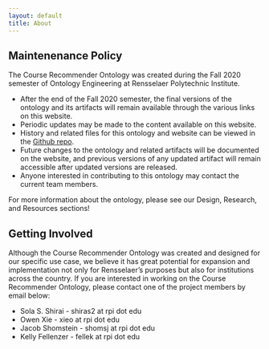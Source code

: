 ```yaml
---
layout: default
title: About
---
```


## Maintenenance Policy

The Course Recommender Ontology was created during the Fall 2020 semester of Ontology Engineering at Rensselaer Polytechnic Institute.

- After the end of the Fall 2020 semester, the final versions of the ontology and its artifacts will remain available
through the various links on this website.
- Periodic updates may be made to the content available on this website.
- History and related files for this ontology and website can be viewed in the [Github repo](https://github.com/tetherless-world/ontology-engineering/).
- Future changes to the ontology and related artifacts will be documented on the website, and previous versions of
 any updated artifact will remain accessible after updated versions are released. 
- Anyone interested in contributing to this ontology may contact the current team members.

For more information about the ontology, please see our Design, Research, and Resources sections!

## Getting Involved

Although the Course Recommender Ontology was created and designed for our specific use case, we believe it has great 
potential for expansion and implementation not only for Rensselaer’s purposes but also for institutions across the
country. If you are interested in working on the Course Recommender Ontology, please contact one of the project 
members by email below:

- Sola S. Shirai - shiras2 at rpi dot edu
- Owen Xie  - xieo at rpi dot edu
- Jacob Shomstein - shomsj at rpi dot edu
- Kelly Fellenzer - fellek at rpi dot edu
